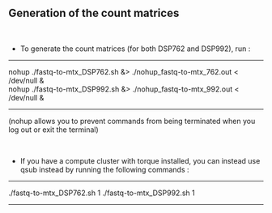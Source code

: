 ## Generation of the count matrices

<br />

* To generate the count matrices (for both DSP762 and DSP992), run :

---

nohup ./fastq-to-mtx_DSP762.sh &> ./nohup_fastq-to-mtx_762.out < /dev/null &    <br />
nohup ./fastq-to-mtx_DSP992.sh &> ./nohup_fastq-to-mtx_992.out < /dev/null &

---

(nohup allows you to prevent commands from being terminated when you log out or exit the terminal)

<br />

* If you have a compute cluster with torque installed, you can instead use qsub instead by running the following commands :

---

./fastq-to-mtx_DSP762.sh 1
./fastq-to-mtx_DSP992.sh 1

---
